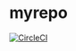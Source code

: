 # myrepo

[![CircleCI](https://circleci.com/gh/yajieli912/myrepo.svg?style=svg)](https://circleci.com/gh/yajieli912/myrepo)
